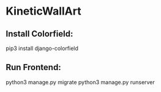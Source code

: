 # KineticWallArt

## Install Colorfield: 

pip3 install django-colorfield

## Run Frontend:

python3 manage.py migrate
python3 manage.py runserver
